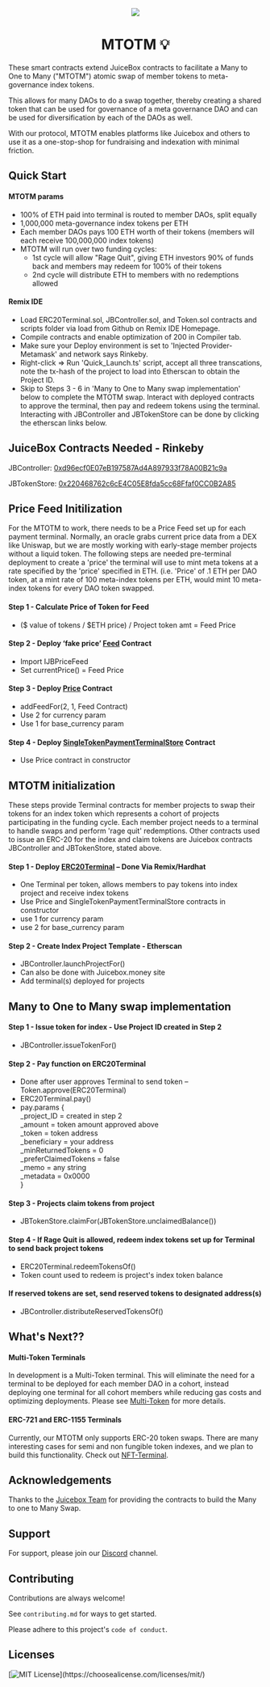 <p align="center">
 <img src="https://cdn.discordapp.com/attachments/966797609769529375/1015268142295027764/MTOTM.gif">
</p>

<h1 align="center">MTOTM 💡</h1>

These smart contracts extend JuiceBox contracts to facilitate a Many to One to Many ("MTOTM") atomic swap of member tokens to meta-governance index tokens. 

This allows for many DAOs to do a swap together, thereby creating a shared token that can be used for governance of a meta governance DAO and can be used for diversification by each of the DAOs as well.

With our protocol, MTOTM enables platforms like Juicebox and others to use it as a one-stop-shop for fundraising and indexation with minimal friction.

## Quick Start

#### MTOTM params
- 100% of ETH paid into terminal is routed to member DAOs, split equally
- 1,000,000 meta-governance index tokens per ETH
- Each member DAOs pays 100 ETH worth of their tokens (members will each receive 100,000,000 index tokens)
- MTOTM will run over two funding cycles:
    - 1st cycle will allow "Rage Quit", giving ETH investors 90% of funds back and members may redeem for 100% of their tokens
    - 2nd cycle will distribute ETH to members with no redemptions allowed
#### Remix IDE
- Load ERC20Terminal.sol, JBController.sol, and Token.sol contracts and scripts folder via load from Github on Remix IDE Homepage.
- Compile contracts and enable optimization of 200 in Compiler tab.
- Make sure your Deploy environment is set to 'Injected Provider-Metamask' and network says Rinkeby.
- Right-click => Run 'Quick_Launch.ts' script, accept all three transcations, note the tx-hash of the project to load into Etherscan to obtain the Project ID.
- Skip to Steps 3 - 6 in 'Many to One to Many swap implementation' below to complete the MTOTM swap. Interact with deployed contracts to approve the terminal, then pay and redeem tokens using the terminal. Interacting with JBController and JBTokenStore can be done by clicking the etherscan links below.


## JuiceBox Contracts Needed - Rinkeby
JBController: [0xd96ecf0E07eB197587Ad4A897933f78A00B21c9a](https://rinkeby.etherscan.io/address/0xd96ecf0E07eB197587Ad4A897933f78A00B21c9a#writeContract)

JBTokenStore: [0x220468762c6cE4C05E8fda5cc68Ffaf0CC0B2A85](https://rinkeby.etherscan.io/address/0x220468762c6cE4C05E8fda5cc68Ffaf0CC0B2A85#writeContract)

## Price Feed Initilization

For the MTOTM to work, there needs to be a Price Feed set up for each payment terminal. Normally, an oracle grabs current price data from a DEX like Uniswap, but we are mostly working with early-stage member projects without a liquid token. The following steps are needed pre-terminal deployment to create a 'price' the terminal will use to mint meta tokens at a rate specified by the 'price' specified in ETH. (i.e. 'Price' of .1 ETH per DAO token, at a mint rate of 100 meta-index tokens per ETH, would mint 10 meta-index tokens for every DAO token swapped.

#### Step 1 - Calculate Price of Token for Feed
- ($ value of tokens / $ETH price)  /  Project token amt  = Feed Price

#### Step 2 - Deploy ‘fake price’ [Feed](https://github.com/not-that-metaDAO/MTOTM/blob/main/contracts/PriceFeed.sol) Contract
- Import IJBPriceFeed
- Set currentPrice() = Feed Price

#### Step 3 - Deploy [Price](https://github.com/The-Funding-Cooperative-DAO/MTOTM/blob/main/contracts/Prices.sol) Contract
- addFeedFor(2, 1, Feed Contract)
- Use 2 for currency param
- Use 1 for base_currency param

#### Step 4 - Deploy [SingleTokenPaymentTerminalStore](https://github.com/The-Funding-Cooperative-DAO/MTOTM/blob/main/contracts/SingleTokenPaymentTerminalStore.sol) Contract
- Use Price contract in constructor

## MTOTM initialization

These steps provide Terminal contracts for member projects to swap their tokens for an index token which represents a cohort of projects participating in the funding cycle. Each member project needs to a terminal to handle swaps and perform 'rage quit' redemptions.  Other contracts used to issue an ERC-20 for the index and claim tokens are Juicebox contracts JBController and JBTokenStore, stated above.   

#### Step 1 - Deploy [ERC20Terminal](https://github.com/The-Funding-Cooperative-DAO/MTOTM/blob/main/contracts/ERC20Terminal.sol) – Done Via Remix/Hardhat
- One Terminal per token, allows members to pay tokens into index project and receive index tokens
- Use Price and SingleTokenPaymentTerminalStore contracts in constructor
- use 1 for currency param
- use 2 for base_currency param


#### Step 2 - Create Index Project Template - Etherscan
- JBController.launchProjectFor()
- Can also be done with Juicebox.money site
- Add terminal(s) deployed for projects

## Many to One to Many swap implementation

 
#### Step 1 - Issue token for index - Use Project ID created in Step 2
- JBController.issueTokenFor()

#### Step 2 - Pay function on ERC20Terminal
- Done after user approves Terminal to send token – Token.approve(ERC20Terminal)
- ERC20Terminal.pay()
- pay.params {<br />
_project_ID = created in step 2 <br />
_amount  = token amount approved above<br />
_token  = token address<br />
_beneficiary = your address<br />
_minReturnedTokens = 0<br />
_preferClaimedTokens = false<br />
_memo = any string<br />
_metadata = 0x0000<br />
}

#### Step 3 -  Projects claim tokens from project
- JBTokenStore.claimFor(JBTokenStore.unclaimedBalance())

#### Step 4 - If Rage Quit is allowed, redeem index tokens set up for Terminal to send back project tokens
- ERC20Terminal.redeemTokensOf()
- Token count used to redeem is project's index token balance

#### If reserved tokens are set, send reserved tokens to designated address(s)
- JBController.distributeReservedTokensOf()



## What's Next??

#### Multi-Token Terminals
In development is a Multi-Token terminal. This will eliminate the need for a terminal to be deployed for each member DAO in a cohort, instead deploying one terminal for all cohort members while reducing gas costs and optimizing deployments. Please see [Multi-Token](https://github.com/The-Funding-Cooperative-DAO/MTOTM/tree/main/contracts/Multi-Token%20Terminal) for more details.

#### ERC-721 and ERC-1155 Terminals
Currently, our MTOTM only supports ERC-20 token swaps. There are many interesting cases for semi and non fungible token indexes, and we plan to build this functionality. Check out [NFT-Terminal](https://github.com/The-Funding-Cooperative-DAO/MTOTM/tree/main/contracts/NFT-Terminal).


## Acknowledgements

Thanks to the [Juicebox Team](https://github.com/jbx-protocol) for providing the contracts to build the Many to one to Many Swap.


## Support

For support, please join our [Discord](https://discord.gg/qHntazBA) channel.


## Contributing

Contributions are always welcome!

See `contributing.md` for ways to get started.

Please adhere to this project's `code of conduct`.


## Licenses


[![MIT License](https://img.shields.io/apm/l/atomic-design-ui.svg?)](https://choosealicense.com/licenses/mit/)

